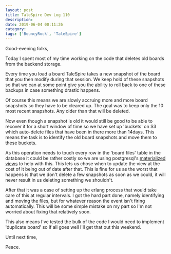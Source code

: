 ```yaml
---
layout: post
title: TaleSpire Dev Log 110
description:
date: 2019-06-04 00:11:26
category:
tags: ['BouncyRock', 'TaleSpire']
---
```


Good-evening folks,

Today I spent most of my time working on the code that deletes old boards from the backend storage.

Every time you load a board TaleSpire takes a new snapshot of the board that you then modify during that session. We keep hold of these snapshots so that we can at some point give you the ability to roll back to one of these backups in case something drastic happens.

Of course this means we are slowly accruing more and more board snapshots so they have to be cleared up. The goal was to keep only the 10 most recent snapshots. Any older than that will be deleted.

Now even though a snapshot is old it would still be good to be able to recover it for a short window of time so we have set up 'buckets' on S3 which auto-delete files that have been in there more than 14days. This means the task is to identify the old board snapshots and move them to these buckets.

As this operation needs to touch every row in the 'board files' table in the database it could be rather costly so we are using postgresql's [materialized views](https://www.postgresql.org/docs/9.3/rules-materializedviews.html) to help with this. This lets us chose when to update the view at the cost of it being out of date after that. This is fine for us as the worst that happens is that we don't delete a few snapshots as soon as we could, it will never result in us deleting something we shouldn't.

After that it was a case of setting up the erlang process that would take care of this at regular intervals. I got the hard part done, namely identifying and moving the files, but for whatever reason the event isn't firing automatically. This will be some simple mistake on my part so I'm not worried about fixing that relatively soon.

This also means I've tested the bulk of the code I would need to implement 'duplicate board' so if all goes well I'll get that out this weekend.

Until next time,

Peace.
